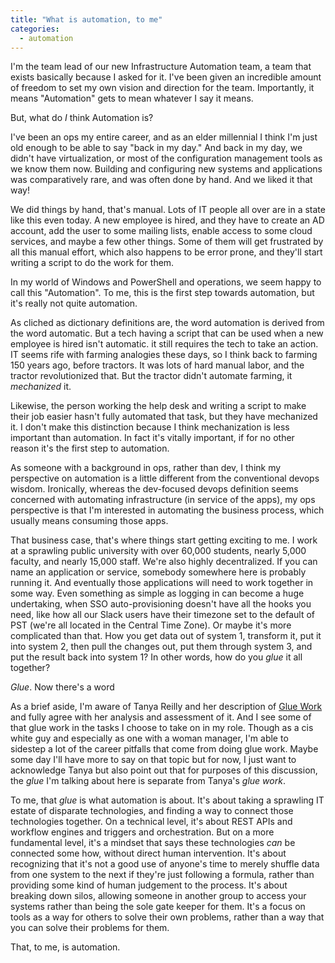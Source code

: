 ```yaml
---
title: "What is automation, to me"
categories:
  - automation
---
```


I'm the team lead of our new Infrastructure Automation team,
a team that exists basically because I asked for it.
I've been given an incredible amount of freedom to set my own vision and direction for the team.
Importantly, it means "Automation" gets to mean whatever I say it means.

But, what do _I_ think Automation is?

I've been an ops my entire career, and as an elder millennial I think I'm just old enough to be able to say "back in my day."
And back in my day, we didn't have virtualization, or most of the configuration management tools as we know them now.
Building and configuring new systems and applications was comparatively rare, and was often done by hand. And we liked it that way!

We did things by hand, that's manual.
Lots of IT people all over are in a state like this even today.
A new employee is hired, and they have to create an AD account,
add the user to some mailing lists, enable access to some cloud services,
and maybe a few other things.
Some of them will get frustrated by all this manual effort, which also happens to be error prone, and they'll start writing a script to do the work for them.

In my world of Windows and PowerShell and operations, we seem happy to call this "Automation".
To me, this is the first step towards automation, but it's really not quite automation.

As cliched as dictionary definitions are, the word automation is derived from the word automatic.
But a tech having a script that can be used when a new employee is hired isn't automatic. it still requires the tech to take an action.
IT seems rife with farming analogies these days, so I think back to farming 150 years ago, before tractors.
It was lots of hard manual labor, and the tractor revolutionized that.
But the tractor didn't automate farming, it _mechanized_ it.

Likewise, the person working the help desk and writing a script to make their job easier hasn't fully automated that task, but they have mechanized it.
I don't make this distinction because I think mechanization is less important than automation.
In fact it's vitally important, if for no other reason it's the first step to automation.

As someone with a background in ops, rather than dev, I think my perspective on automation is a little different from the conventional devops wisdom.
Ironically, whereas the dev-focused devops definition seems concerned with automating infrastructure (in service of the apps),
my ops perspective is that I'm interested in automating the business process, which usually means consuming those apps.

That business case, that's where things start getting exciting to me.
I work at a sprawling public university with over 60,000 students,
nearly 5,000 faculty, and nearly 15,000 staff.
We're also highly decentralized.
If you can name an application or service, somebody somewhere here is probably running it.
And eventually those applications will need to work together in some way.
Even something as simple as logging in can become a huge undertaking,
when SSO auto-provisioning doesn't have all the hooks you need,
like how all our Slack users have their timezone set to the default of PST (we're all located in the Central Time Zone).
Or maybe it's more complicated than that. How you get data out of system 1,
transform it, put it into system 2, then pull the changes out,
put them through system 3, and put the result back into system 1?
In other words, how do you _glue_ it all together?

_Glue_. Now there's a word

As a brief aside, I'm aware of Tanya Reilly and her description of [Glue Work](https://noidea.dog/glue)
and fully agree with her analysis and assessment of it.
And I see some of that glue work in the tasks I choose to take on in my role.
Though as a cis white guy and especially as one with a woman manager,
I'm able to sidestep a lot of the career pitfalls that come from doing glue work.
Maybe some day I'll have more to say on that topic but for now,
I just want to acknowledge Tanya but also point out that for purposes of
this discussion, the _glue_ I'm talking about here is separate from Tanya's _glue work_.

To me, that _glue_ is what automation is about.
It's about taking a sprawling IT estate of disparate technologies,
and finding a way to connect those technologies together.
On a technical level, it's about REST APIs and workflow engines
and triggers and orchestration.
But on a more fundamental level, it's a mindset that says these
technologies _can_ be connected some how, without direct human intervention.
It's about recognizing that it's not a good use of anyone's time to merely shuffle data from one system to the next if they're just following a formula,
rather than providing some kind of human judgement to the process.
It's about breaking down silos, allowing someone in another group to access your systems rather than being the sole gate keeper for them.
It's a focus on tools as a way for others to solve their own problems,
rather than a way that you can solve their problems for them.

That, to me, is automation.
